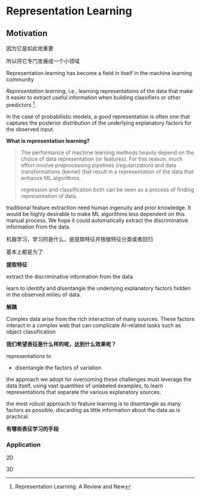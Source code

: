 # Representation Learning



## Motivation



因为它是如此地重要

所以将它专门发展成一个小领域 

Representation learning has become a field in itself in the machine learning community



*Representation learning*, i.e., learning representations of the data that make it easier to extract useful information when building classifiers or other predictors [^1].



In the case of probabilistic models, a good representation is often one that captures the posterior distribution of the underlying explanatory factors for the observed input.



**What is representation learning?**

> The performance of machine learning methods heavily depend on the choice of data representation (or features). For this reason, much effort involve preprocessing pipelines (regularization) and data transformations (kernel) that result in a representation of the data that enhance ML algorithms.
>
> regression and classification both can be seen as a process of finding representation of data.







traditional feature extraction need human ingenuity and prior knowledge. It would be highly desirable to make ML algorithms less dependent on this manual process. We hope it could automatically extract the discriminative information from the data.







机器学习，学习的是什么，是提取特征并根据特征分类或者回归

基本上都是为了



**提取特征**

extract the discriminative information from the data

learn to identify and disentangle the underlying explanatory factors hidden in the observed milieu of data.



**解耦**

Complex data arise from the rich interaction of many sources. These factors interact in a complex web that can complicate AI-related tasks such as object classification



**我们希望表征是什么样的呢，达到什么效果呢？**

representations to 

- disentangle the factors of variation



the approach we adopt for overcoming these challenges must leverage the data itself, using vast quantities of unlabeled examples, to learn representations that separate the various explanatory sources.



the most robust approach to feature learning is to disentangle as many factors as possible, discarding as little information about the data as is practical.



**有哪些表征学习的手段**



### Application

2D

3D



[^1]: Representation Learning: A Review and New

